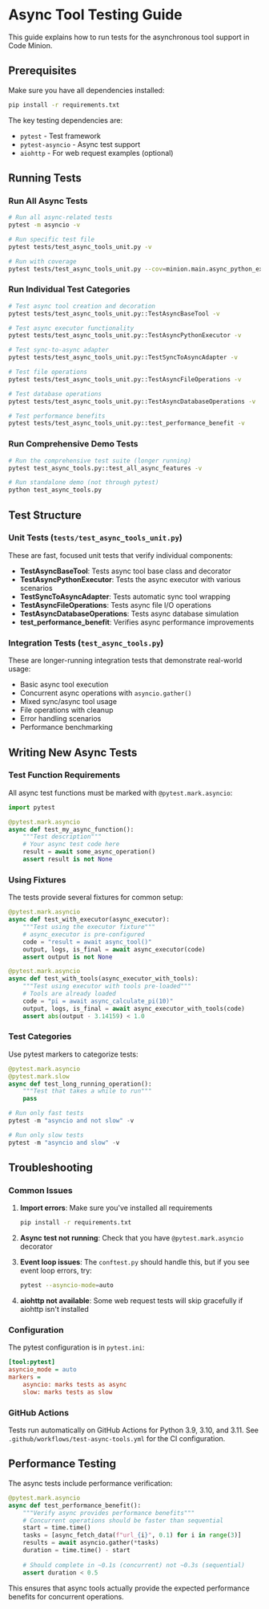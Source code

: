 # Async Tool Testing Guide

This guide explains how to run tests for the asynchronous tool support in Code Minion.

## Prerequisites

Make sure you have all dependencies installed:

```bash
pip install -r requirements.txt
```

The key testing dependencies are:
- `pytest` - Test framework
- `pytest-asyncio` - Async test support
- `aiohttp` - For web request examples (optional)

## Running Tests

### Run All Async Tests

```bash
# Run all async-related tests
pytest -m asyncio -v

# Run specific test file
pytest tests/test_async_tools_unit.py -v

# Run with coverage
pytest tests/test_async_tools_unit.py --cov=minion.main.async_python_executor --cov=minion.tools.async_base_tool -v
```

### Run Individual Test Categories

```bash
# Test async tool creation and decoration
pytest tests/test_async_tools_unit.py::TestAsyncBaseTool -v

# Test async executor functionality  
pytest tests/test_async_tools_unit.py::TestAsyncPythonExecutor -v

# Test sync-to-async adapter
pytest tests/test_async_tools_unit.py::TestSyncToAsyncAdapter -v

# Test file operations
pytest tests/test_async_tools_unit.py::TestAsyncFileOperations -v

# Test database operations
pytest tests/test_async_tools_unit.py::TestAsyncDatabaseOperations -v

# Test performance benefits
pytest tests/test_async_tools_unit.py::test_performance_benefit -v
```

### Run Comprehensive Demo Tests

```bash
# Run the comprehensive test suite (longer running)
pytest test_async_tools.py::test_all_async_features -v

# Run standalone demo (not through pytest)
python test_async_tools.py
```

## Test Structure

### Unit Tests (`tests/test_async_tools_unit.py`)

These are fast, focused unit tests that verify individual components:

- **TestAsyncBaseTool**: Tests async tool base class and decorator
- **TestAsyncPythonExecutor**: Tests the async executor with various scenarios  
- **TestSyncToAsyncAdapter**: Tests automatic sync tool wrapping
- **TestAsyncFileOperations**: Tests async file I/O operations
- **TestAsyncDatabaseOperations**: Tests async database simulation
- **test_performance_benefit**: Verifies async performance improvements

### Integration Tests (`test_async_tools.py`)

These are longer-running integration tests that demonstrate real-world usage:

- Basic async tool execution
- Concurrent async operations with `asyncio.gather()`
- Mixed sync/async tool usage
- File operations with cleanup
- Error handling scenarios
- Performance benchmarking

## Writing New Async Tests

### Test Function Requirements

All async test functions must be marked with `@pytest.mark.asyncio`:

```python
import pytest

@pytest.mark.asyncio
async def test_my_async_function():
    """Test description"""
    # Your async test code here
    result = await some_async_operation()
    assert result is not None
```

### Using Fixtures

The tests provide several fixtures for common setup:

```python
@pytest.mark.asyncio
async def test_with_executor(async_executor):
    """Test using the executor fixture"""
    # async_executor is pre-configured
    code = "result = await async_tool()"
    output, logs, is_final = await async_executor(code)
    assert output is not None

@pytest.mark.asyncio  
async def test_with_tools(async_executor_with_tools):
    """Test using executor with tools pre-loaded"""
    # Tools are already loaded
    code = "pi = await async_calculate_pi(10)"
    output, logs, is_final = await async_executor_with_tools(code)
    assert abs(output - 3.14159) < 1.0
```

### Test Categories

Use pytest markers to categorize tests:

```python
@pytest.mark.asyncio
@pytest.mark.slow
async def test_long_running_operation():
    """Test that takes a while to run"""
    pass

# Run only fast tests
pytest -m "asyncio and not slow" -v

# Run only slow tests  
pytest -m "asyncio and slow" -v
```

## Troubleshooting

### Common Issues

1. **Import errors**: Make sure you've installed all requirements
   ```bash
   pip install -r requirements.txt
   ```

2. **Async test not running**: Check that you have `@pytest.mark.asyncio` decorator

3. **Event loop issues**: The `conftest.py` should handle this, but if you see event loop errors, try:
   ```bash
   pytest --asyncio-mode=auto
   ```

4. **aiohttp not available**: Some web request tests will skip gracefully if aiohttp isn't installed

### Configuration

The pytest configuration is in `pytest.ini`:

```ini
[tool:pytest]
asyncio_mode = auto
markers =
    asyncio: marks tests as async
    slow: marks tests as slow
```

### GitHub Actions

Tests run automatically on GitHub Actions for Python 3.9, 3.10, and 3.11. See `.github/workflows/test-async-tools.yml` for the CI configuration.

## Performance Testing

The async tests include performance verification:

```python
@pytest.mark.asyncio
async def test_performance_benefit():
    """Verify async provides performance benefits"""
    # Concurrent operations should be faster than sequential
    start = time.time()
    tasks = [async_fetch_data(f"url_{i}", 0.1) for i in range(3)]
    results = await asyncio.gather(*tasks)
    duration = time.time() - start
    
    # Should complete in ~0.1s (concurrent) not ~0.3s (sequential)
    assert duration < 0.5
```

This ensures that async tools actually provide the expected performance benefits for concurrent operations.